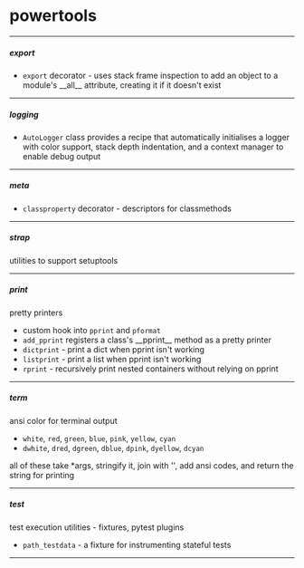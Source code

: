 # powertools

---
##### export
- `export` decorator - uses stack frame inspection to add an object to a module's \_\_all\_\_ attribute, creating it if it doesn't exist


---
##### logging
- `AutoLogger` class provides a recipe that automatically initialises a logger with color support, stack depth indentation, and a context manager to enable debug output


---
##### meta
- `classproperty` decorator - descriptors for classmethods


---
##### strap
utilities to support setuptools


---
##### print
pretty printers
- custom hook into `pprint` and `pformat`
- `add_pprint` registers a class's \_\_pprint\_\_ method as a pretty printer
- `dictprint` - print a dict when pprint isn't working
- `listprint` - print a list when pprint isn't working
- `rprint` - recursively print nested containers without relying on pprint


---
##### term
ansi color for terminal output
- `white`, `red`, `green`, `blue`, `pink`, `yellow`, `cyan`
- `dwhite`, `dred`, `dgreen`, `dblue`, `dpink`, `dyellow`, `dcyan`

all of these take *args, stringify it, join with '', add ansi codes, and return the string for printing


---
##### test
test execution utilities - fixtures, pytest plugins
- `path_testdata` - a fixture for instrumenting stateful tests


--------------------------------------------------------------------------
